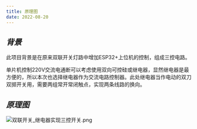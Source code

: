 ```yaml
---
title: 原理图
date: 2022-08-20
---
```


## ***背景***

此项目背景是在原来双联开关灯路中增加ESP32+上位机的控制，组成三控电路。

单片机控制220V交流电通断可以考虑使用双向可控硅或继电器，显然继电器是最方便的，所以本次也选择继电器作为交流电路控制器。此处继电器当作电动的双刀双掷开关用，需要两组常开常闭触点，实现两条线路的换向。

## ***原理图***

![双联开关_继电器实现三控开关.png](https://s2.loli.net/2022/08/20/kBxYNSJpZz72lM8.png)